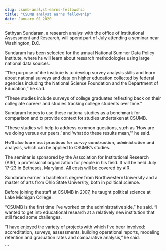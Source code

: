 ```yaml
---
slug: csumb-analyst-earns-fellowship
title: "CSUMB analyst earns fellowship"
date: January 01 2020
---
```


 
<p>
  Sathyan Sundaram, a research analyst with the office of Institutional
  Assessment and Research, will spend part of July attending a seminar near
  Washington, D.C.
</p>
<p>
  Sundaram has been selected for the annual National Summer Data Policy
  Institute, where he will learn about research methodologies using large
  national data sources.
</p>
<p>
  “The purpose of the institute is to develop survey analysis skills and learn
  about national surveys and data on higher education collected by federal
  agencies including the National Science Foundation and the Department of
  Education,” he said.
</p>
<p>
  “These studies include surveys of college graduates reflecting back on their
  collegiate careers and studies tracking college students over time.”
</p>
<p>
  Sundaram hopes to use these national studies as a benchmark for comparison and
  to provide context for studies undertaken at CSUMB.
</p>
<p>
  “These studies will help to address common questions, such as ‘How are we
  doing versus our peers,’ and ‘what do these results mean,’” he said.
</p>
<p>
  He’ll also learn best practices for survey construction, administration and
  analysis, which can be applied to CSUMB’s studies.
</p>
<p>
  The seminar is sponsored by the Association for Institutional Research (AIR),
  a professional organization for people in his field. It will be held July
  17-23 in Bethesda, Maryland. All costs will be covered by AIR.
</p>
<p>
  Sundaram earned a bachelor’s degree from Northwestern University and a master
  of arts from Ohio State University, both in political science.
</p>
<p>
  Before joining the staff at CSUMB in 2007, he taught political science at Lake
  Michigan College.
</p>
<p>
  “CSUMB is the first time I’ve worked on the administrative side,” he said. “I
  wanted to get into educational research at a relatively new institution that
  still faced some challenges.
</p>
<p>
  “I have enjoyed the variety of projects with which I’ve been involved:
  accreditation, surveys, assessments, building operational reports, modeling
  retention and graduation rates and comparative analysis,” he said.
</p>
```
